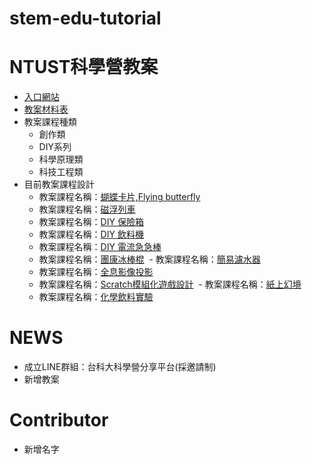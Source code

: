 # stem-edu-tutorial

# NTUST科學營教案
+ [入口網站](https://shudentust.wixsite.com/scienceclub)
+ [教案材料表](https://docs.google.com/spreadsheets/d/1twp7cUiEPs0jqfi21dQ39ru9KIZ_Q5cE1K3XP54oKTw/edit#gid=0)
+ 教案課程種類
  - 創作類
  - DIY系列
  - 科學原理類
  - 科技工程類
+ 目前教案課程設計
  - 教案課程名稱：[蝴蝶卡片,Flying butterfly](https://goo.gl/0OdWt8)
  - 教案課程名稱：[磁浮列車](https://www.youtube.com/watch?v=J9b0J29OzAU)
  - 教案課程名稱：[DIY 保險箱](https://www.youtube.com/watch?v=ciyHDFWbz0Q)
  - 教案課程名稱：[DIY 飲料機](https://www.youtube.com/watch?v=k0ERi0Bt8Gk)
  - 教案課程名稱：[DIY 電流急急棒](https://goo.gl/8Qekgs)
  - 教案課程名稱：[團康冰棒棍](https://goo.gl/a8PFUJ)
  - 教案課程名稱：[簡易濾水器](https://goo.gl/qm6F9i)
  - 教案課程名稱：[全息影像投影](http://www.insertmag.ca/2015/08/diy-3d-hologram/)
  - 教案課程名稱：[Scratch模組化遊戲設計](todo)
  - 教案課程名稱：[紙上幻境](http://www.quivervision.com/coloring-packs/)
  - 教案課程名稱：[化學飲料實驗](todo)

# NEWS
+ 成立LINE群組：台科大科學營分享平台(採邀請制)
+ 新增教案

# Contributor
+ 新增名字
